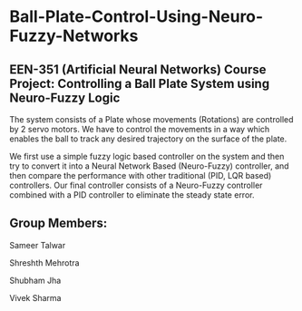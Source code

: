 # Ball-Plate-Control-Using-Neuro-Fuzzy-Networks

## EEN-351 (Artificial Neural Networks) Course Project: Controlling a Ball Plate System using Neuro-Fuzzy Logic

The system consists of a Plate whose movements (Rotations) are controlled by 2 servo motors. We have to control the movements in a way which enables the ball to track any desired trajectory on the surface of the plate.

We first use a simple fuzzy logic based controller on the system and then try to convert it into a Neural Network Based (Neuro-Fuzzy) controller, and then compare the performance with other traditional (PID, LQR based) controllers. Our final controller consists of a Neuro-Fuzzy controller combined with a PID controller to eliminate  the steady state error.

## Group Members:

Sameer Talwar

Shreshth Mehrotra

Shubham Jha

Vivek Sharma
